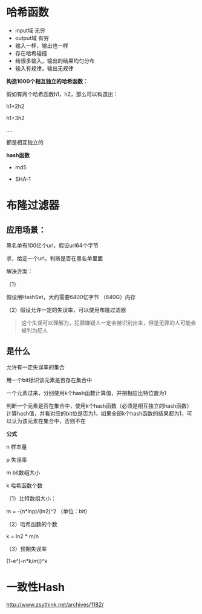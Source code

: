 # 哈希函数

- input域 无穷
- output域 有穷
- 输入一样，输出也一样
- 存在哈希碰撞
- 给很多输入，输出的结果均匀分布
- 输入有规律，输出无规律



**构造1000个相互独立的哈希函数：**

假如有两个哈希函数h1，h2，那么可以构造出：

h1+2h2

h1+3h2

....

都是相互独立的





**hash函数**

- md5

- SHA-1



# 布隆过滤器

 ## 应用场景：

黑名单有100亿个url，假设url64个字节

求，给定一个url，判断是否在黑名单里面

解决方案：

（1）

假设用HashSet，大约需要6400亿字节 （640G）内存

（2）假设允许一定的失误率，可以使用布隆过滤器

> 这个失误可以理解为，犯罪嫌疑人一定会被识别出来，但是无罪的人可能会被判为犯人



## 是什么

允许有一定失误率的集合

用一个bit标识该元素是否存在集合中

一个元素过来，分别使用k个hash函数计算值，并把相应比特位置为1 

判断一个元素是否在集合中，使用k个hash函数（必须是相互独立的hash函数）计算hash值，并看对应的bit位是否为1，如果全部k个hash函数的结果都为1，可以认为该元素在集合中，否则不在



**公式**

n 样本量

p 失误率

m bit数组大小

k 哈希函数个数

（1）比特数组大小：

m = -(n*lnp)/(ln2)^2 （单位：bit）

（2）哈希函数的个数

k = ln2 * m/n

（3）预期失误率

(1-e^(-n*k/m))^k





# 一致性Hash

<http://www.zsythink.net/archives/1182/>

